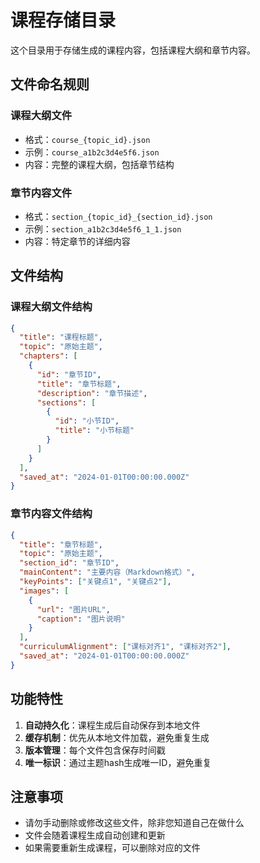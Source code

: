 # 课程存储目录

这个目录用于存储生成的课程内容，包括课程大纲和章节内容。

## 文件命名规则

### 课程大纲文件
- 格式：`course_{topic_id}.json`
- 示例：`course_a1b2c3d4e5f6.json`
- 内容：完整的课程大纲，包括章节结构

### 章节内容文件
- 格式：`section_{topic_id}_{section_id}.json`
- 示例：`section_a1b2c3d4e5f6_1_1.json`
- 内容：特定章节的详细内容

## 文件结构

### 课程大纲文件结构
```json
{
  "title": "课程标题",
  "topic": "原始主题",
  "chapters": [
    {
      "id": "章节ID",
      "title": "章节标题",
      "description": "章节描述",
      "sections": [
        {
          "id": "小节ID",
          "title": "小节标题"
        }
      ]
    }
  ],
  "saved_at": "2024-01-01T00:00:00.000Z"
}
```

### 章节内容文件结构
```json
{
  "title": "章节标题",
  "topic": "原始主题",
  "section_id": "章节ID",
  "mainContent": "主要内容（Markdown格式）",
  "keyPoints": ["关键点1", "关键点2"],
  "images": [
    {
      "url": "图片URL",
      "caption": "图片说明"
    }
  ],
  "curriculumAlignment": ["课标对齐1", "课标对齐2"],
  "saved_at": "2024-01-01T00:00:00.000Z"
}
```

## 功能特性

1. **自动持久化**：课程生成后自动保存到本地文件
2. **缓存机制**：优先从本地文件加载，避免重复生成
3. **版本管理**：每个文件包含保存时间戳
4. **唯一标识**：通过主题hash生成唯一ID，避免重复

## 注意事项

- 请勿手动删除或修改这些文件，除非您知道自己在做什么
- 文件会随着课程生成自动创建和更新
- 如果需要重新生成课程，可以删除对应的文件 